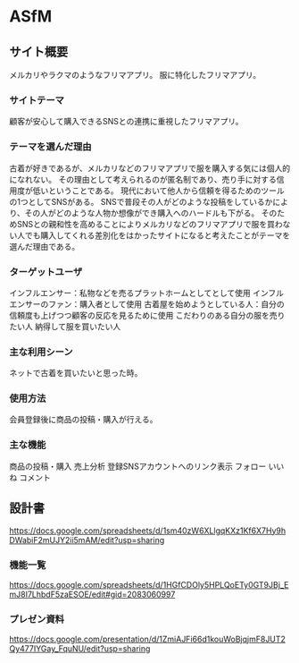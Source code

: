 # ASfM

## サイト概要
メルカリやラクマのようなフリマアプリ。
服に特化したフリマアプリ。

### サイトテーマ
顧客が安心して購入できるSNSとの連携に重視したフリマアプリ。

### テーマを選んだ理由
古着が好きであるが、メルカリなどのフリマアプリで服を購入する気には個人的になれない。
その理由として考えられるのが匿名制であり、売り手に対する信用度が低いということである。
現代において他人から信頼を得るためのツールの1つとしてSNSがある。
SNSで普段その人がどのような投稿をしているかにより、その人がどのような人物か想像ができ購入へのハードルも下がる。
そのためSNSとの親和性を高めることによりメルカリなどのフリマアプリで服を買わない人でも購入してくれる差別化をはかったサイトになると考えたことがテーマを選んだ理由である。

### ターゲットユーザ
インフルエンサー：私物などを売るプラットホームとしてとして使用
インフルエンサーのファン：購入者として使用
古着屋を始めようとしている人：自分の信頼度も上げつつ顧客の反応を見るために使用
こだわりのある自分の服を売りたい人
納得して服を買いたい人

### 主な利用シーン
ネットで古着を買いたいと思った時。

### 使用方法
会員登録後に商品の投稿・購入が行える。

### 主な機能
商品の投稿・購入
売上分析
登録SNSアカウントへのリンク表示
フォロー
いいね
コメント

## 設計書
https://docs.google.com/spreadsheets/d/1sm40zW6XLlgqKXz1Kf6X7Hy9hDWabiF2mUJY2ii5mAM/edit?usp=sharing

### 機能一覧
https://docs.google.com/spreadsheets/d/1HGfCDOly5HPLQoETy0GT9JBj_EmJ8I7LhbdF5zaESOE/edit#gid=2083060997

### プレゼン資料
https://docs.google.com/presentation/d/1ZmiAJFi66d1kouWoBjqjmF8JUT2Qy477IYGay_FquNU/edit?usp=sharing
